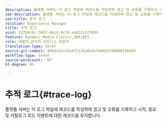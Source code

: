 ```yaml
---
description: 플랫폼 서버는 이 로그 파일에 레코드를 작성하여 경고 및 오류를 기록하고 시작, 종료 및 카탈로그 로드 이벤트에 대한 레코드를 유지합니다.
seo-description: 플랫폼 서버는 이 로그 파일에 레코드를 작성하여 경고 및 오류를 기록하고 시작, 종료 및 카탈로그 로드 이벤트에 대한 레코드를 유지합니다.
seo-title: 추적 로그
solution: Experience Manager
title: 추적 로그
uuid: 227b4c6c-38d3-4acd-8cfd-aa812c3f260d
feature: Dynamic Media Classic,SDK/API
role: 개발자,관리자,비즈니스 전문가
translation-type: tm+mt
source-git-commit: 469d1a5c43a972116a8a2efb0de5708800130a99
workflow-type: tm+mt
source-wordcount: '87'
ht-degree: 0%

---
```



# 추적 로그{#trace-log}

플랫폼 서버는 이 로그 파일에 레코드를 작성하여 경고 및 오류를 기록하고 시작, 종료 및 카탈로그 로드 이벤트에 대한 레코드를 유지합니다.

